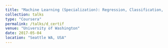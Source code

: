 ```yaml
---
title: "Machine Learning (Specialization): Regression, Classification, Clustering & Information Retrieval"
collection: talks
type: "Coursera"
permalink: /talks/d_certif
venue: "University of Washington"
date: 2017-05-04
location: "Seattle WA, USA"
---
```


